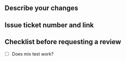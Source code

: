 ## Describe your changes

## Issue ticket number and link

## Checklist before requesting a review
- [ ] Does mix test work?
